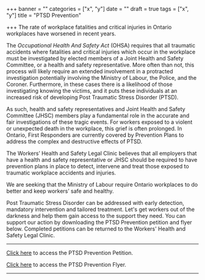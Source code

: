+++
banner = ""
categories = ["x", "y"]
date = ""
draft = true
tags = ["x", "y"]
title = "PTSD Prevention"

+++
The rate of workplace fatalities and critical injuries in Ontario workplaces have worsened in recent years.

The _Occupational Health And Safety Act_ (OHSA) requires that all traumatic accidents where fatalities and critical injuries which occur in the workplace must be investigated by elected members of a Joint Health and Safety Committee, or a health and safety representative. More often than not, this process will likely require an extended involvement in a protracted investigation potentially involving the Ministry of Labour, the Police, and the Coroner. Furthermore, in these cases there is a likelihood of those investigating knowing the victims, and it puts these individuals at an  increased risk of developing Post Traumatic Stress Disorder (PTSD).

As such, health and safety representatives and Joint Health and Safety Committee (JHSC) members play a fundamental role in the accurate and fair investigations of these tragic events. For workers exposed to a violent or unexpected death in the workplace, this grief is often prolonged.  In Ontario, First Responders are currently covered by Prevention Plans to address the complex and destructive effects of PTSD.

The Workers’ Health and Safety Legal Clinic believes that all employers that have a health and safety representative or JHSC should be required to have prevention plans in place to detect, intervene and treat those exposed to traumatic workplace accidents and injuries.

We are seeking that the Ministry of Labour require Ontario workplaces to do better and keep workers’ safe and healthy.

Post Traumatic Stress Disorder can be addressed with early detection, mandatory intervention and tailored treatment. Let's get workers out of the darkness and help them gain access to the support they need. You can support our action by downloading the PTSD Prevention petition and flyer below. Completed petitions can be returned to the Workers' Health and Safety Legal Clinic.

***

[Click here](https://s3.amazonaws.com/newsletter.workers-safety.ca/newsletters/Clinic+Projects/PTSD+Prevention/PTSD+Prevention+Petition.pdf "PTSD Prevention Petition") to access the PTSD Prevention Petition.

[Click here](https://s3.amazonaws.com/newsletter.workers-safety.ca/newsletters/Clinic+Projects/PTSD+Prevention/PTSD+Prevention+Flyer.pdf "PTSD Prevention Flyer") to access the PTSD Prevention Flyer.

***